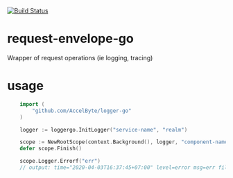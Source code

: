 [![Build Status](https://travis-ci.com/AccelByte/request-envelope-go.svg?branch=master)](https://travis-ci.com/AccelByte/request-envelope-go)

# request-envelope-go
Wrapper of request operations (ie logging, tracing)

# usage
```go
    import (
        "github.com/AccelByte/logger-go"
    )

    logger := loggergo.InitLogger("service-name", "realm")

    scope := NewRootScope(context.Background(), logger, "component-name", "trace-id")
    defer scope.Finish()

    scope.Logger.Errorf("err")
    // output: time="2020-04-03T16:37:45+07:00" level=error msg=err file="scope_test.go:21" func=logger-go.TestServiceNameLogged realm=realm service=service-name caller=component-name trace=xxxx span=yyyy
```